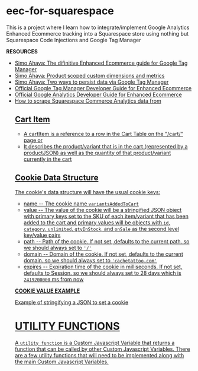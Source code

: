 # eec-for-squarespace
This is a project where I learn how to integrate/implement Google Analytics Enhanced Ecommerce tracking into a Squarespace store using nothing but Squarespace Code Injections and Google Tag Manager

**RESOURCES**
* [Simo Ahava: The difinitive Enhanced Ecommerce guide for Google Tag Manager](https://www.simoahava.com/analytics/enhanced-ecommerce-guide-for-google-tag-manager/)
* [Simo Ahava: Product scoped custom dimensions and metrics](https://www.simoahava.com/gtm-tips/product-scoped-custom-dimensions-and-metrics/)
* [Simo Ahava: Two ways to persist data via Google Tag Manager](https://www.simoahava.com/analytics/two-ways-to-persist-data-via-google-tag-manager/)
* [Official Google Tag Manager Developer Guide for Enhanced Ecommerce](https://developers.google.com/tag-manager/enhanced-ecommerce)
* [Official Google Analytics Developer Guide for Enhanced Ecommerce](https://developers.google.com/analytics/devguides/collection/analyticsjs/enhanced-ecommerce)
* [How to scrape Squarespace Commerce Analytics data from <script> tags in an <html> document](https://stackoverflow.com/questions/58053572/scraping-information-from-a-script-tag-using-javascript/64887166#64887166)



# THE GOOGLE ANALYTICS ENHANCED ECOMMERCE FUNNEL
1. **Impressions** (not actually an action)
	*	When a customer sees a product either on a store page, or as a related item on another product page in the "YOU MIGHT ALSO LIKE" section.

2. **Impression Click**
	*	When a customer clicks on a product they saw as an impression

3. **Product Detail View**
	*	When a customer clicks on a product to view that product's detail view. In some cases, a site may also have "Quick View" available (this could complicate implementation slightly)

4. **Add To Cart**
	*	When a customer adds an item to cart 
	*	**NOTE:** *This can happen from a product detail view OR if a modification is made to the number of items in the customer's cart while on the `/cart` page*

5. **Remove From Cart**
	*	When a customer removes an item from their cart 
	*	**NOTE:** *This only happens if a modification is made to the number of items in the customer's cart while on the `/cart` page*

6. **Checkout**
	*	When a customer initiates the checkout process. 
	*	**NOTE:** *This one is a little tricky with Squarespace (at least in the lower tiers of service) because Squarespace DOES NOT do Code Injections on their externally hosted secure checkout page. So we will only be able to send an EEC event when a customer clicks the "Checkout" button and then when they complete their transaction by landing on the "Order Complete" page. If they don't complete their transaction we won't know what they did on the checkout page. This cannot be fixed.*

7. **Purchase**
	*	When a customer completes a transaction and lands on the "Order Complete" page

---
---

## TAGS WE WILL USE
1. **Product Detail View**
*	Category: `Ecommerce`
*	Action: `Product Detail View`
*	Label: `{{DL - EEC Detail - Product Name}}` (the name of the product)
*	Non-Interactioin Hit: `True`
*	More Settings -> Ecommerce: 
	*	Enable Enhanced Ecommerce Features: `True`
	*	Read Data from Variable: `{{JS - eec.detail}}`

2. **Add To Cart**
*	Category: `Ecommerce`
*	Action: `Add To Cart`
*	Label: `{{DL - EEC Detail - Product Name}}`
*	Non-Interactioin Hit: `False`
*	More Settings -> Ecommerce: 
	*	Enable Enhanced Ecommerce Features: `True`
	*	Read Data from Variable: `{{JS - eec.add}}`

3. **Modify Cart** -- Sends either `add` or `remove` EEC Actions depending on the modification
*	Category: `Ecommerce`
*	Action: `Modify Cart`
*	Label: `{{DL - EEC Modify - action}}: {{DL - EEC Modify - productName}}`
*	Value: `{{DL - EEC Modify - quantity}}`
*	Non-Interactioin Hit: `False`
*	More Settings -> Ecommerce: 
	*	Enable Enhanced Ecommerce Features: `True`
	*	Read Data from Variable: `{{JS - eec.modify}}`

1. **Checkout**
*	Category: `Ecommerce`
*	Action: `Checkout`
*	Label: ``
*	Non-Interactioin Hit: `False`
*	More Settings -> Ecommerce: 
	*	Enable Enhanced Ecommerce Features: `True`
	*	Read Data from Variable: `{{JS - eec.checkout}}`

1. **Purchase**
*	Category: `Ecommerce`
*	Action: `Purchase`
*	Label: `Order ID: {{DL - EEC Purchase - Order ID}}`
*	Value: `{{DL - EEC Purchase - Revenue}}`
*	Non-Interactioin Hit: `True`
*	More Settings -> Ecommerce: 
	*	Enable Enhanced Ecommerce Features: `True`
	*	Read Data from Variable: `{{JS - eec.purchase}}`

---
---
## CUSTOM DIMENTIONS AND METRICS
*	dimension4 	- SS Transaction ID
*	dimension5 	- SS SKU
*	dimension6 	- SS Availability - 'In Stock' : 'Sold Out'
*	dimension7 	- SS Price Status - 'On Sale' : 'Regular Price'
*	metric1 	- Cart Value - The combined value of products added or removed from cart


---
---
## **NOTE ON COOKIES**

We will need to store cookies in order to persist certain details about each product/variant throughout the funnel.

*	CART PAGE: In the case of modifications made on the cart page, we will be missing `dimension6` (stock availability) and `dimension7` (sale status) for each item/SKU.

*	ORDER COMPLETION PAGE: In the case of sending the final purchase event on the order completion page, we will be missing the `id`, `category`, `dimension6` and `dimension7` (sale status) for each SKU



# DATA STRUCTURES
## Builtin Variables Required
* {{Referrer}}
* {{Container ID}}


## Product / Product Variant Data Structures

* A product is the highest level data structure for any item for sale on a website
* PRODUCT DETAILS: The data structure must include at least the product's "productId", "productName", and "productCategory"
* VARIANT DETAILS
  * NO VARIANTS: In the case where it is not desireable to send any variant information, the `variants` object should be set to `[]`. This should be done in the case of a `eec.detail` view where a product has multiple variants because only the highest level product detail information should be sent for the detail view. The variant information will be sent along once the product is added to cart
  * 1 VARIANT: In any case where it is feasible, the product data structure should also contain one variant
  * MULTIPLE VARIANTS: At this point in time there doesn't seem to be a case where a product would be sent with multiple variants but it's possible there will be a case for this in the future

<script>
var productJSON = {
	'productId': alphanumeric String,
	'productName': String,
	'productCategory': String,
	// may want to add 'productPrice' but this is TBD
	'variants': List of variant Objects // CAN BE SET TO `[]` for `eec.detail` object
	[{
		'sku': alphanumeric String,
		'price': String (a 2 decimal Number cast as String),
		'unlimited': Boolean,
		'qtyInStock': Integer, // can be 0 if unlimited is true
		'onSale': Boolean
	}]
}
</script>



## Cart Item

* A cartItem is a reference to a row in the Cart Table on the "/cart/" page or 
* It describes the product/variant that is in the cart (represented by a productJSON) as well as the quantity of that product/variant currently in the cart

<script>
var cartItemJSON = {
	'quantityInCart': Number,
	'productJSON': productJSON
}
</script>




	
## Cookie Data Structure
The cookie's data structure will have the usual cookie keys:
  * name -- The cookie name `variantsAddedToCart`
  * value -- The value of the cookie will be a stringified JSON object with primary keys set to the SKU of each item/variant that has been added to the cart and primary values will be objects with `id`, `category`, `unlimited`, `qtyInStock`, and `onSale` as the second level key/value pairs
  * path -- Path of the cookie. If not set, defaults to the current path. so we should always set to `'/'`
  * domain -- Domain of the cookie. If not set, defaults to the current domain. so we should always set to `'cachetattoo.com'`
  * expires -- Expiration time of the cookie in milliseconds. If not set, defaults to Session. so we should always set to 28 days which is `2419200000` ms from now


**COOKIE VALUE EXAMPLE**
<script>
{
	'sku123' : {
		'id': string,
		'category': string,
		'unlimited': true/false,
		'qtyInStock': integer
		'onSale': true/false		
	}
}
</script>


Example of stringifying a JSON to set a cookie
<script>
(function(){
   	var myObject = JSON.parse('{
								"sku123": {
									"id": itemId, 
									"category": variantCategory,
									"unlimited": true/false,
									"qtyInStock": integer,
									"onSale": true/false
								}
							}');

	// modify object here if necessary

	// set up the necessary cookie values for each cookie key
   	var e = 'Thu Nov 26 2017 15:44:38';
   	var path = '/';
   	var domain = 'cachetattoo.com';
	
	// set the cookie with stringified object as main value and other key/value pairs set accordingly
   	document.cookie = 'myObj=' + JSON.stringify(myObject) + 
   						'; expires=' + e +
						'; path=' + path +
						'; domain=' + domain;
})()
</script>




# UTILITY FUNCTIONS
A `utility function` is a Custom Javascript Variable that returns a function that can be called by other Custom Javascript Variables. There are a few utility functions that will need to be implemented along with the main Custom Javascript Variables.












